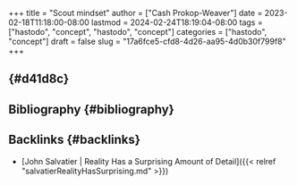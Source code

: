 +++
title = "Scout mindset"
author = ["Cash Prokop-Weaver"]
date = 2023-02-18T11:18:00-08:00
lastmod = 2024-02-24T18:19:04-08:00
tags = ["hastodo", "concept", "hastodo", "concept"]
categories = ["hastodo", "concept"]
draft = false
slug = "17a6fce5-cfd8-4d26-aa95-4d0b30f799f8"
+++

##  {#d41d8c}


## Bibliography {#bibliography}

<style>.csl-entry{text-indent: -1.5em; margin-left: 1.5em;}</style><div class="csl-bib-body">
</div>


## Backlinks {#backlinks}

-   [John Salvatier | Reality Has a Surprising Amount of Detail]({{< relref "salvatierRealityHasSurprising.md" >}})
